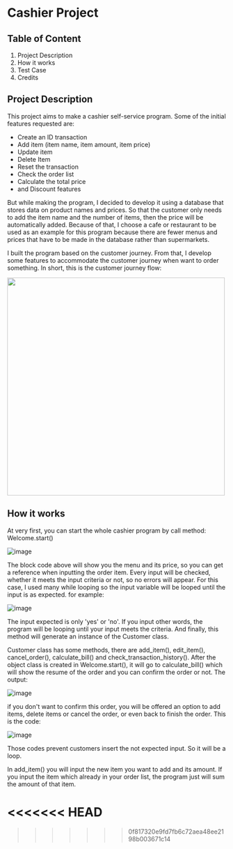 # Cashier Project

## Table of Content
1. Project Description
2. How it works
3. Test Case
4. Credits

## Project Description
This project aims to make a cashier self-service program. Some of the initial features requested are:
* Create an ID transaction
* Add item (item name, item amount, item price)
* Update item
* Delete Item
* Reset the transaction
* Check the order list
* Calculate the total price
* and Discount features

But while making the program, I decided to develop it using a database that stores data on product names and prices. So that the customer only needs to add the item name and the number of items, then the price will be automatically added. Because of that, I choose a cafe or restaurant to be used as an example for this program because there are fewer menus and prices that have to be made in the database rather than supermarkets.

I built the program based on the customer journey. From that, I develop some features to accommodate the customer journey when want to order something.
In short, this is the customer journey flow:

<img src="https://github.com/dzakiyma/cashier/assets/137891087/040ab8b3-5ddf-458a-be54-acc2cf22e894" width=500>

## How it works
At very first, you can start the whole cashier program by call method: Welcome.start() 

![image](https://github.com/dzakiyma/cashier/assets/137891087/879217ad-bc97-43c7-9176-0eb8b1647093)

The block code above will show you the menu and its price, so you can get a reference when inputting the order item. Every input will be checked, whether it meets the input criteria or not, so no errors will appear. For this case, I used many while looping so the input variable will be looped until the input is as expected.
for example:

![image](https://github.com/dzakiyma/cashier/assets/137891087/f4b6030d-434f-424e-a75c-24a11ddc1881)

The input expected is only 'yes' or 'no'. If you input other words, the program will be looping until your input meets the criteria. And finally, this method will generate an instance of the Customer class. 

Customer class has some methods, there are add_item(), edit_item(), cancel_order(), calculate_bill() and check_transaction_history(). After the object class is created in Welcome.start(), it will go to calculate_bill() which will show the resume of the order and you can confirm the order or not.
The output:

![image](https://github.com/dzakiyma/cashier/assets/137891087/43b4183d-486c-46e3-a55f-75096e8f3ccc)

if you don't want to confirm this order, you will be offered an option to add items, delete items or cancel the order, or even back to finish the order. This is the code:

![image](https://github.com/dzakiyma/cashier/assets/137891087/003f1c5c-03e7-40cc-88f8-92ae89ddfc6c)

Those codes prevent customers insert the not expected input. So it will be a loop.

In add_item() you will input the new item you want to add and its amount. If you input the item which already in your order list, the program just will sum the amount of that item.






<<<<<<< HEAD
=======

>>>>>>> 0f817320e9fd7fb6c72aea48ee2198b003671c14
